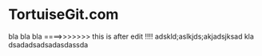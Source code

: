 # TortuiseGit.com 
bla bla bla
====>>>>>>>
this is after edit !!!!
adskld;aslkjds;akjadsjksad kla
dsadadsadsadasdassda
